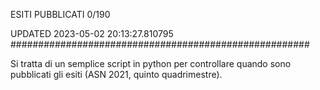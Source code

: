 ESITI PUBBLICATI 0/190 

UPDATED 2023-05-02 20:13:27.810795
######################################################

Si tratta di un semplice script in python per controllare quando sono pubblicati gli esiti (ASN 2021, quinto quadrimestre).

